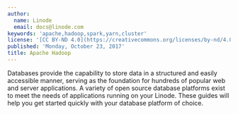 ```yaml
---
author:
  name: Linode
  email: docs@linode.com
keywords: 'apache,hadoop,spark,yarn,cluster'
license: '[CC BY-ND 4.0](https://creativecommons.org/licenses/by-nd/4.0)'
published: 'Monday, October 23, 2017'
title: Apache Hadoop
---
```


Databases provide the capability to store data in a structured and easily accessible manner, serving as the foundation for hundreds of popular web and server applications. A variety of open source database platforms exist to meet the needs of applications running on your Linode. These guides will help you get started quickly with your database platform of choice.
